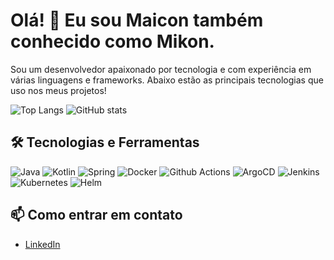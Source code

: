 # Olá! 👋 Eu sou Maicon também conhecido como Mikon.

Sou um desenvolvedor apaixonado por tecnologia e com experiência em várias linguagens e frameworks. Abaixo estão as principais tecnologias que uso nos meus projetos!

![Top Langs](https://github-readme-stats.vercel.app/api/top-langs/?username=OliveiraMaicon&layout=compact&langs_count=10&theme=dark&hide=javascript) ![GitHub stats](https://github-readme-stats.vercel.app/api?username=OliveiraMaicon&show_icons=true&theme=dark&rank_icon=github)


## 🛠️ Tecnologias e Ferramentas

![Java](https://img.shields.io/badge/Java-ED8B00?style=for-the-badge&logo=Java)
![Kotlin](https://img.shields.io/badge/-Kotlin-0095D5?style=for-the-badge&logo=kotlin)
![Spring](https://img.shields.io/badge/-Spring-0095D5?style=for-the-badge&logo=spring)
![Docker](https://img.shields.io/badge/-Docker-0095D5?style=for-the-badge&logo=docker&color=black)
![Github Actions](https://img.shields.io/badge/-GithubActions-0095D5?style=for-the-badge&logo=github)
![ArgoCD](https://img.shields.io/badge/-ArgoCD-0095D5?style=for-the-badge&logo=argo)
![Jenkins](https://img.shields.io/badge/-Jenkins-0095D5?style=for-the-badge&logo=jenkins)
![Kubernetes](https://img.shields.io/badge/-Kubernetes-0095D5?style=for-the-badge&logo=kubernetes)
![Helm](https://img.shields.io/badge/-Helm-0095D5?style=for-the-badge&logo=helm)


## 📫 Como entrar em contato
- [LinkedIn](https://www.linkedin.com/in/maicon-oliveira-81158277)


<!--
**OliveiraMaicon/OliveiraMaicon** is a ✨ _special_ ✨ repository because its `README.md` (this file) appears on your GitHub profile.

Here are some ideas to get you started:

- 🔭 I’m currently working on ...
- 🌱 I’m currently learning ...
- 👯 I’m looking to collaborate on ...
- 🤔 I’m looking for help with ...
- 💬 Ask me about ...
- 📫 How to reach me: ...
- 😄 Pronouns: ...
- ⚡ Fun fact: ...
-->
